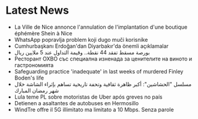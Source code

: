 # Latest News
-  La Ville de Nice annonce l'annulation de l'implantation d'une boutique éphémère Shein à Nice
-  WhatsApp popravlja problem koji dugo muči korisnike
-  Cumhurbaşkanı Erdoğan'dan Diyarbakır'da önemli açıklamalar
-  بورصة مسقط تفقد 44 نقطة.. وقيمة التداول عند 5 ملايين ريال
-  Ресторант OXBO със специална изненада за ценителите на виното и гастрономията
-  Safeguarding practice 'inadequate' in last weeks of murdered Finley Boden's life
-  مسلسل "الحشاشين": أكبر ظاهرة ثقافية وتحفة تاريخية تساهم بإثراء الشاشة خلال شهر رمضان المبارك
-  Lula teme PL sobre motoristas de Uber após greves no país
-  Detienen a asaltantes de autobuses en Hermosillo
-  WindTre offre il 5G illimitato ma limitato a 10 Mbps. Senza parole
